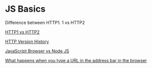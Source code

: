 # JS Basics

Difference between HTTP1. 1 vs HTTP2

[HTTP1 vs HTTP2](https://www.digitalocean.com/community/tutorials/http-1-1-vs-http-2-what-s-the-difference#:~:text=As%20opposed%20to%20HTTP%2F1.1,verbs%2C%20methods%2C%20and%20headers.)

[HTTP Version History](https://developer.mozilla.org/en-US/docs/Web/HTTP/Basics_of_HTTP/Evolution_of_HTTP)

[JavaScript Browser vs Node JS](https://www.geeksforgeeks.org/difference-between-node-js-and-javascript/)

[What happens when you type a URL in the address bar in the browser](https://medium.com/@maneesha.wijesinghe1/what-happens-when-you-type-an-url-in-the-browser-and-press-enter-bb0aa2449c1a)
